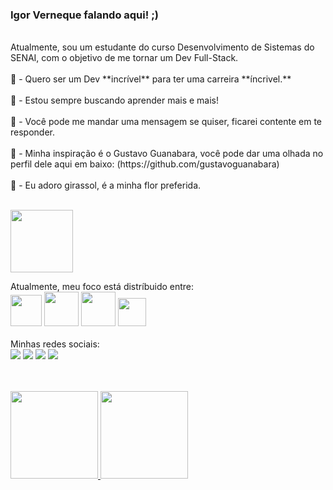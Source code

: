 ### Igor Verneque falando aqui! ;)
<br>
Atualmente, sou um estudante do curso Desenvolvimento de Sistemas do SENAI, com o objetivo de me tornar um Dev Full-Stack.
<br>
<br>
👑 - Quero ser um Dev **incrível** para ter uma carreira **íncrivel.**
<br>
<br>
🔭 - Estou sempre buscando aprender mais e mais!
<br>
<br>
💬 - Você pode me mandar uma mensagem se quiser, ficarei contente em te responder.
<br>
<br>
🧔 - Minha inspiração é o Gustavo Guanabara, você pode dar uma olhada no perfil dele aqui em baixo: (https://github.com/gustavoguanabara)
<br>
<br>
🌻 - Eu adoro girassol, é a minha flor preferida.
<br>
<br>
<p>
  <img src="https://media.tenor.com/ZRZlxbc-XqwAAAAM/sunflower-happy-dance.gif" width="100">
</p>
Atualmente, meu foco está distríbuido entre:
<div style="display inline">
<img width='50' height='50' src="https://cdn.jsdelivr.net/gh/devicons/devicon/icons/python/python-original.svg" />
<img width='55' height='55' src="https://cdn.jsdelivr.net/gh/devicons/devicon/icons/html5/html5-original-wordmark.svg" />        
<img width='55' height='55' src="https://cdn.jsdelivr.net/gh/devicons/devicon/icons/css3/css3-original-wordmark.svg" />
<img width='45' height='45' src="https://cdn.jsdelivr.net/gh/devicons/devicon/icons/javascript/javascript-original.svg" />
</div>
<br>
Minhas redes sociais:
<div style="display inline">
<img src="https://img.shields.io/badge/WhatsApp-25D366?style=for-the-badge&logo=whatsapp&logoColor=white">
<img src="https://img.shields.io/badge/Gmail-D14836?style=for-the-badge&logo=gmail&logoColor=white">
<a href="https://www.linkedin.com/in/igor-de-almeida-verneque-a11693272/"><img src=
"https://img.shields.io/badge/linkedin-%230077B5.svg?style=for-the-badge&logo=linkedin&logoColor=white"></a>
<img src="https://img.shields.io/badge/Discord-%235865F2.svg?style=for-the-badge&logo=discord&logoColor=white">
</div>
<br>
<br>
<p align="center">
<div style="display inline">
<a href="https://github.com/IgorVernequeDev">
  <img height="140em" src="https://github-readme-stats-eight-theta.vercel.app/api?username=IgorVernequeDev&show_icons=true&theme=algolia&include_all_commits=true&count_private=true"/>
  <img height="140em" src="https://github-readme-stats-eight-theta.vercel.app/api/top-langs/?username=IgorVernequeDev&layout=compact&langs_count=8&theme=algolia"/>
</a>
</p>
</div>
